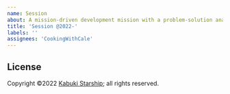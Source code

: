 ```yaml
---
name: Session
about: A mission-driven development mission with a problem-solution analysis
title: 'Session @2022-'
labels: ''
assignees: 'CookingWithCale'
---
```


## License

Copyright ©2022 [Kabuki Starship](https://kabukistarship.com); all rights reserved.
